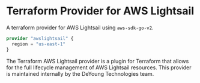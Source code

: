 # Terraform Provider for AWS Lightsail
A terraform provider for AWS Lightsail using `aws-sdk-go-v2`.

```terraform
provider "awslightsail" {
  region = "us-east-1"
}
```

The Terraform AWS Lightsail provider is a plugin for Terraform that allows for the full lifecycle management of AWS Lightsail resources.
This provider is maintained internally by the DeYoung Technologies team.
<!-- ## Quick Starts

Need links here once we have contributing guidelines and the module has been published.
- [Using the provider](https://registry.terraform.io/providers/hashicorp/aws/latest/docs)
- [Provider development](docs/contributing)

## Documentation

Full, comprehensive documentation is available on the Terraform website:
https://terraform.io/docs/providers/aws/index.html

## Roadmap

Our roadmap for expanding support in Terraform for AWS Lightsail resources can be found in our [Roadmap](ROADMAP.md) which is published quarterly.

## Frequently Asked Questions

Responses to our most frequently asked questions can be found in our [FAQ](docs/contributing/faq.md )

## Contributing

The Terraform AWS Provider is the work of thousands of contributors. We appreciate your help!

To contribute, please read the contribution guidelines: [Contributing to Terraform - AWS Provider](docs/contributing) -->